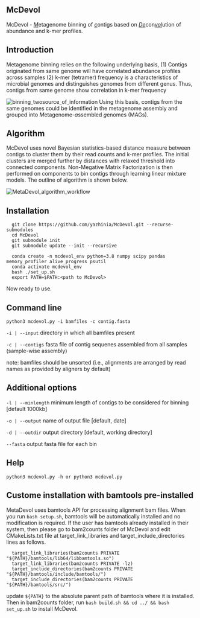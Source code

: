 ## McDevol

McDevol - <ins>*M*</ins>etagenome binning of <ins>*c*</ins>ontigs based on <ins>*De*</ins>con<ins>*vol*</ins>ution of abundance and k-mer profiles. 

## Introduction
Metagenome binning relies on the following underlying basis,
(1) Contigs originated from same genome will have correlated abundance profiles across samples
(2) k-mer (tetramer) frequency is a characteristics of microbial genomes and distinguishes genomes from different genus. Thus, contigs from same genome show correlation in k-mer frequency

![binning_twosource_of_information](https://user-images.githubusercontent.com/29796007/227135720-bee8b197-3b8a-4020-9582-4c917a2b9b0a.png)
Using this basis, contigs from the same genomes could be identified in the metagenome assembly and grouped into *M*etagenome-*a*ssembled *g*enomes (MAGs).

## Algorithm
McDevol uses novel Bayesian statistics-based distance measure between contigs to cluster them by their read counts and k-mer profiles. The initial clusters are merged further by distances with relaxed threshold into connected components. Non-Megative Matrix Factorization is then performed on components to bin contigs through learning linear mixture models. The outline of algorithm is shown below.

![MetaDevol_algorithm_workflow](https://user-images.githubusercontent.com/29796007/230059880-d9d4f062-5793-4ff2-963d-7e9193314266.png)

## Installation
      git clone https://github.com/yazhinia/McDevol.git --recurse-submodules
      cd McDevol
      git submodule init
      git submodule update --init --recursive
      
      conda create -n mcdevol_env python=3.8 numpy scipy pandas memory_profiler alive_progress psutil
      conda activate mcdevol_env
      bash ./set_up.sh
      export PATH=$PATH:<path to McDevol>      
Now ready to use.

## Command line
`python3 mcdevol.py -i bamfiles -c contig.fasta`

`-i | --input` directory in which all bamfiles present

`-c | --contigs` fasta file of contig sequenes assembled from all samples (sample-wise assembly)

note: bamfiles should be unsorted (i.e., alignments are arranged by read names as provided by aligners by default)

## Additional options

`-l | --minlength` minimum length of contigs to be considered for binning [default 1000kb]

`-o | --output` name of output file [default, date]

`-d | --outdir` output directory [default, working directory]

`--fasta` output fasta file for each bin


## Help
`python3 mcdevol.py -h or python3 mcdevol.py`


## Custome installation with bamtools pre-installed
MetaDevol uses bamtools API for processing alignment bam files. When you run `bash setup.sh`, bamtools will be automatically installed and no modification is required. If the user has bamtools already installed in their system, then please go to bam2counts folder of McDevol and edit CMakeLists.txt file at target_link_libraries and target_include_directories lines as follows.

      target_link_libraries(bam2counts PRIVATE "${PATH}/bamtools/lib64/libbamtools.so")
      target_link_libraries(bam2counts PRIVATE -lz)
      target_include_directories(bam2counts PRIVATE "${PATH}/bamtools/include/bamtools/")
      target_include_directories(bam2counts PRIVATE "${PATH}/bamtools/src/")
      
update `${PATH}` to the absolute parent path of bamtools where it is installed. Then in bam2counts folder, run `bash build.sh && cd ../ && bash set_up.sh` to install McDevol. 



